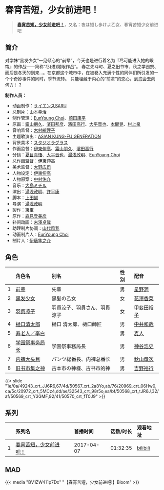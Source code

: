 # 春宵苦短，少女前进吧！


> <u>**[春宵苦短，少女前进吧！](https://bgm.tv/subject/202240)**</u>，又名：夜は短し歩けよ乙女、春宵苦短少女前进吧

## 简介

对学妹“黑发少女”一见倾心的“前辈”，今天也是进行着名为『尽可能进入她的眼帘』的作战——简称“尽(进)她眼作战”。
春之先斗町、夏之旧书市、秋之学园祭、而后是冬天的到来…。在京都这个城市中，在被卷入充满个性的同伴们所引发的一个个奇妙事件的同时，季节流转。
只能埋藏于内心的“前辈”的恋心，到底会去向何方！？

**制作人员：**
- 动画制作：[サイエンスSARU](https://bgm.tv/person/26100)
- 总制片：[山本幸治](https://bgm.tv/person/24336)
- 制作管理：[EunYoung Choi](https://bgm.tv/person/11934)、[崎田康平](https://bgm.tv/person/56861)
- 原画：[霜山朋久](https://bgm.tv/person/13997)、[濱田邦彦](https://bgm.tv/person/3078)、[濱田高行](https://bgm.tv/person/11791)、[大平晋也](https://bgm.tv/person/11178)、[本間晃](https://bgm.tv/person/11790)、[村上泉](https://bgm.tv/person/26527)
- 音响监督：[木村絵理子](https://bgm.tv/person/2577)
- 主题歌演出：[ASIAN KUNG-FU GENERATION](https://bgm.tv/person/9555)
- 背景美术：[スタジオラグラス](https://bgm.tv/person/36768)
- 作画监督：[伊東伸高](https://bgm.tv/person/3164)、[霜山朋久](https://bgm.tv/person/13997)、[濱田高行](https://bgm.tv/person/11791)
- 分镜：[夏目真悟](https://bgm.tv/person/11568)、[大平晋也](https://bgm.tv/person/11178)、[湯浅政明](https://bgm.tv/person/2280)、[EunYoung Choi](https://bgm.tv/person/11934)
- 总作画监督：[伊東伸高](https://bgm.tv/person/3164)
- 美术监督：[大野広司](https://bgm.tv/person/14773)
- 人物设定：[伊東伸高](https://bgm.tv/person/3164)
- 人物原案：[中村佑介](https://bgm.tv/person/23219)
- 音乐：[大島ミチル](https://bgm.tv/person/457)
- 演出：[湯浅政明](https://bgm.tv/person/2280)、[許平康](https://bgm.tv/person/26764)
- 脚本：[上田誠](https://bgm.tv/person/23388)
- 导演：[湯浅政明](https://bgm.tv/person/2280)
- 製作：[東宝](https://bgm.tv/person/985)
- 原作：[森見登美彦](https://bgm.tv/person/5807)
- 补间动画：[末澤卓哉](https://bgm.tv/person/52036)
- 助理制片协调：[山代風我](https://bgm.tv/person/36355)
- 动画制片人：[EunYoung Choi](https://bgm.tv/person/11934)
- 制片人：[伊藤隼之介](https://bgm.tv/person/64897)

## 角色

|     |   角色名   |   别名  | 性别 |  配音  |
|:--- |:------  |:----      |:---  |:--   |
| 1 | [前辈](https://bgm.tv/character/49243) | 先輩 | 男 | [星野源](https://bgm.tv/person/10398) |
| 2 | [黑发少女](https://bgm.tv/character/50567) | 黒髪の乙女 | 女 | [花澤香菜](https://bgm.tv/person/4765) |
| 3 | [羽贯凉子](https://bgm.tv/character/20969) | 羽貫涼子、羽貫さん、羽貫 涼子 | 女 | [甲斐田裕子](https://bgm.tv/person/4245) |
| 4 | [樋口清太郎](https://bgm.tv/character/20972) | 樋口 清太郎、樋口師匠 | 男 | [中井和哉](https://bgm.tv/person/4424) |
| 5 | [寿老人／李白](https://bgm.tv/character/32543) |  | 男 | [麦人](https://bgm.tv/person/4162) |
| 6 | [学园祭事务局长](https://bgm.tv/character/50568) | 学園祭事務局長 | 男 | [神谷浩史](https://bgm.tv/person/4232) |
| 7 | [内裤大头目](https://bgm.tv/character/50569) | パンツ総番長、内裤总番长 | 男 | [秋山竜次](https://bgm.tv/person/26519) |
| 8 | [旧书市集之神](https://bgm.tv/character/50570) | 古本市の神様、古书市的神 | 男 | [吉野裕行](https://bgm.tv/person/3955) |

{{< slide "1e/0a/49243_crt_JJ6R6,67/4d/50567_crt_2a8Yo,ab/76/20969_crt_06Hw0,ca/5c/20972_crt_5MCz4,dd/ae/32543_crt_98r5o,ea/bf/50568_crt_tJR6J,32/af/50569_crt_Y3GMF,92/41/50570_crt_fT0J9" >}}

## 系列

|     |   系列名   |   首播时间  | 话数/时长  | 观看地址 |
|:---  |:------    |:----      |:---       |:---  |
| 1 |[春宵苦短，少女前进吧！](https://bgm.tv/subject/202240)| 2017-04-07 | 01:32:35 | [bilibili](https://www.bilibili.com/bangumi/play/ss6518)  |


## MAD

{{< media  "BV1ZW411p7Dx"
"【春宵苦短，少女前进吧!】Bloom"  >}}
